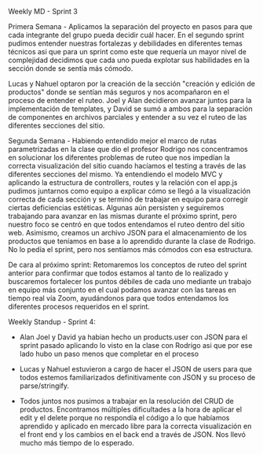 Weekly MD - Sprint 3

Primera Semana - Aplicamos la separación del proyecto en pasos para que cada integrante del grupo pueda decidir cuál hacer. En el segundo sprint pudimos entender nuestras fortalezas y debilidades en diferentes temas técnicos asi que para un sprint como este que requería un mayor nivel de complejidad decidimos que cada uno pueda explotar sus habilidades en la sección donde se sentía más cómodo.

Lucas y Nahuel optaron por la creación de la sección "creación y edición de productos" donde se sentían más seguros y nos acompañaron en el proceso de entender el ruteo.
Joel y Alan decidieron avanzar juntos para la implementación de templates, y David se sumó a ambos para la separación de componentes en archivos parciales y entender a su vez el ruteo de las diferentes secciones del sitio.

Segunda Semana - Habiendo entendido mejor el marco de rutas parametrizadas en la clase que dio el profesor Rodrigo nos concentramos en solucionar los diferentes problemas de ruteo que nos impedían la correcta visualización del sitio cuando hacíamos el testing a través de las diferentes secciones del mismo. Ya entendiendo el modelo MVC y aplicando la estructura de controllers, routes y la relación con el app.js pudimos juntarnos como equipo a explicar cómo se llegó a la visualización correcta de cada sección y se terminó de trabajar en equipo para corregir ciertas deficiencias estéticas. Algunas aún persisten y seguiremos trabajando para avanzar en las mismas durante el próximo sprint, pero nuestro foco se centró en que todos entendamos el ruteo dentro del sitio web. Asimismo, creamos un archivo JSON para el almacenamiento de los productos que teníamos en base a lo aprendido durante la clase de Rodrigo. No lo pedía el sprint, pero nos sentíamos más cómodos con esa estructura.

De cara al próximo sprint: Retomaremos los conceptos de ruteo del sprint anterior para confirmar que todos estamos al tanto de lo realizado y buscaremos fortalecer los puntos débiles de cada uno mediante un trabajo en equipo más conjunto en el cual podamos avanzar con las tareas en tiempo real vía Zoom, ayudándonos para que todos entendamos los diferentes procesos requeridos en el sprint.

Weekly Standup - Sprint 4:

- Alan Joel y David ya habian hecho un products.user con JSON para el sprint pasado aplicando lo visto en la clase con Rodrigo asi que por ese lado hubo un paso menos que completar en el proceso

- Lucas y Nahuel estuvieron a cargo de hacer el JSON de users para que todos estemos familiarizados definitivamente con JSON y su proceso de parse/stringify.

- Todos juntos nos pusimos a trabajar en la resolución del CRUD de productos. Encontramos múltiples dificultades a la hora de aplicar el edit y el delete porque no respondía el código a lo que habíamos aprendido y aplicado en mercado libre para la correcta visualización en el front end y los cambios en el back end a través de JSON. Nos llevó mucho más tiempo de lo esperado.
